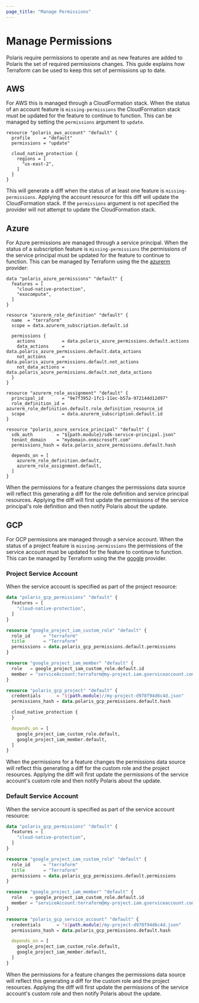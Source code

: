 ```yaml
---
page_title: "Manage Permissions"
---
```


# Manage Permissions
Polaris require permissions to operate and as new features are added to Polaris the set of required permissions
changes. This guide explains how Terraform can be used to keep this set of permissions up to date.

## AWS
For AWS this is managed through a CloudFormation stack. When the status of an account feature is `missing-permissions`
the CloudFormation stack must be updated for the feature to continue to function. This can be managed by setting the
`permissions` argument to `update`.
```hcl
resource "polaris_aws_account" "default" {
  profile     = "default"
  permissions = "update"

  cloud_native_protection {
    regions = [
      "us-east-2",
    ]
  }
}
```
This will generate a diff when the status of at least one feature is `missing-permissions`. Applying the account
resource for this diff will update the CloudFormation stack. If the `permissions` argument is not specified the
provider will not attempt to update the CloudFormation stack.

## Azure
For Azure permissions are managed through a service principal. When the status of a subscription feature is
`missing-permissions` the permissions of the service principal must be updated for the feature to continue to
function. This can be managed by Terraform using the the
[azurerm](https://registry.terraform.io/providers/hashicorp/azurerm/latest) provider:
```hcl
data "polaris_azure_permissions" "default" {
  features = [
    "cloud-native-protection",
    "exocompute",
  ]
}

resource "azurerm_role_definition" "default" {
  name  = "terraform"
  scope = data.azurerm_subscription.default.id

  permissions {
    actions          = data.polaris_azure_permissions.default.actions
    data_actions     = data.polaris_azure_permissions.default.data_actions
    not_actions      = data.polaris_azure_permissions.default.not_actions
    not_data_actions = data.polaris_azure_permissions.default.not_data_actions
  }
}

resource "azurerm_role_assignment" "default" {
  principal_id       = "9e7f3952-1fc1-11ec-b57a-972144d12d97"
  role_definition_id = azurerm_role_definition.default.role_definition_resource_id
  scope              = data.azurerm_subscription.default.id
}

resource "polaris_azure_service_principal" "default" {
  sdk_auth         = "${path.module}/sdk-service-principal.json"
  tenant_domain    = "mydomain.onmicrosoft.com"
  permissions_hash = data.polaris_azure_permissions.default.hash

  depends_on = [
    azurerm_role_definition.default,
    azurerm_role_assignment.default,
  ]
}
```
When the permissions for a feature changes the permissions data source will reflect this generating a diff for the
role definition and service principal resources. Applying the diff will first update the permissions of the service
principal's role definition and then notify Polaris about the update.

## GCP
For GCP permissions are managed through a service account. When the status of a project feature is `missing-permissions`
the permissions of the service account must be updated for the feature to continue to function. This can be managed by
Terraform using the the [google](https://registry.terraform.io/providers/hashicorp/google/latest) provider.

### Project Service Account
When the service account is specified as part of the project resource:

```terraform
data "polaris_gcp_permissions" "default" {
  features = [
    "cloud-native-protection",
  ]
}

resource "google_project_iam_custom_role" "default" {
  role_id     = "terraform"
  title       = "Terraform"
  permissions = data.polaris_gcp_permissions.default.permissions
}

resource "google_project_iam_member" "default" {
  role   = google_project_iam_custom_role.default.id
  member = "serviceAccount:terraform@my-project.iam.gserviceaccount.com"
}

resource "polaris_gcp_project" "default" {
  credentials      = "${path.module}//my-project-d978f94d6c4d.json"
  permissions_hash = data.polaris_gcp_permissions.default.hash

  cloud_native_protection {
  }

  depends_on = [
    google_project_iam_custom_role.default,
    google_project_iam_member.default,
  ]
}
```
When the permissions for a feature changes the permissions data source will reflect this generating a diff for the
custom role and the project resources. Applying the diff will first update the permissions of the service account's
custom role and then notify Polaris about the update.

### Default Service Account
When the service account is specified as part of the service account resource:
```terraform
data "polaris_gcp_permissions" "default" {
  features = [
    "cloud-native-protection",
  ]
}

resource "google_project_iam_custom_role" "default" {
  role_id     = "terraform"
  title       = "Terraform"
  permissions = data.polaris_gcp_permissions.default.permissions
}

resource "google_project_iam_member" "default" {
  role   = google_project_iam_custom_role.default.id
  member = "serviceAccount:terraform@my-project.iam.gserviceaccount.com"
}

resource "polaris_gcp_service_account" "default" {
  credentials      = "${path.module}/my-project-d978f94d6c4d.json"
  permissions_hash = data.polaris_gcp_permissions.default.hash

  depends_on = [
    google_project_iam_custom_role.default,
    google_project_iam_member.default,
  ]
}
```
When the permissions for a feature changes the permissions data source will reflect this generating a diff for the
custom role and the project resources. Applying the diff will first update the permissions of the service account's
custom role and then notify Polaris about the update.
